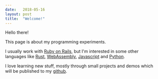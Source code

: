 ```yaml
---
date:   2018-05-16
layout: post
title:  "Welcome!"
---
```


Hello there!

This page is about my programming experiments.

I usually work with [Ruby on Rails](https://rubyonrails.org/), but I'm interested in some other languages like [Rust](https://rust-lang.org), [WebAssembly](http://webassembly.org), [Javascript](https://www.javascript.com/) and [Python](https://www.python.org/).

I love learning new stuff, mostly through small projects and demos which will be published to my [github](https://github.com/kiskoza).
